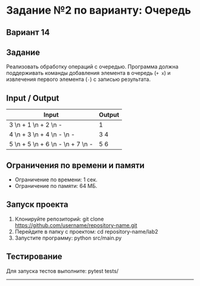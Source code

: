 # Задание №2 по варианту: Очередь
## Вариант 14

## Задание
Реализовать обработку операций с очередью. Программа должна поддерживать команды добавления элемента в очередь (`+ x`) и извлечения первого элемента (`-`) с записью результата.

## Input / Output

| Input             | Output |
|--------------------|--------|
| 3 \n + 1 \n + 2 \n - | 1      |
| 4 \n + 3 \n + 4 \n - \n - | 3 4 |
| 5 \n + 5 \n + 6 \n - \n + 7 \n - | 5 6 |

## Ограничения по времени и памяти

- Ограничение по времени: 1 сек.
- Ограничение по памяти: 64 МБ.

## Запуск проекта

1. Клонируйте репозиторий:
git clone https://github.com/username/repository-name.git
2. Перейдите в папку с проектом:
cd repository-name/lab2
3. Запустите программу:
python src/main.py

## Тестирование
Для запуска тестов выполните:
pytest tests/

---